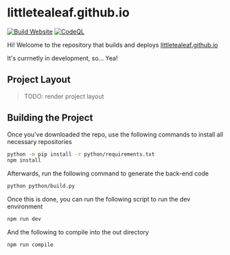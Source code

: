 # littletealeaf.github.io

[![Build Website](https://github.com/LittleTealeaf/littletealeaf.github.io/actions/workflows/build.yml/badge.svg?branch=main&event=push)](https://github.com/LittleTealeaf/littletealeaf.github.io/actions/workflows/build.yml) [![CodeQL](https://github.com/LittleTealeaf/littletealeaf.github.io/actions/workflows/codeql.yml/badge.svg)](https://github.com/LittleTealeaf/littletealeaf.github.io/actions/workflows/codeql.yml)

Hi! Welcome to the repository that builds and deploys [littletealeaf.github.io](https://littletealeaf.github.io)

It's currnetly in development, so... Yea!

## Project Layout

> TODO: render project layout

## Building the Project

Once you've downloaded the repo, use the following commands to install all necessary repositories

```sh
python -m pip install -r python/requirements.txt
npm install
```

Afterwards, run the following command to generate the back-end code

```sh
python python/build.py
```

Once this is done, you can run the following script to run the dev environment

```sh
npm run dev
```

And the following to compile into the out directory

```sh
npm run compile
```
